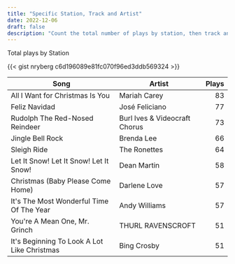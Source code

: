 ```yaml
---
title: "Specific Station, Track and Artist"
date: 2022-12-06
draft: false
description: "Count the total number of plays by station, then track and artist"
---
```


Total plays by Station

<!--more-->

{{< gist nryberg c6d196089e81fc070f96ed3ddb569324 >}}


|Song|Artist|Plays|
|----------|-----------|-----------:|
|All I Want for Christmas Is You|Mariah Carey|83|
|Feliz Navidad|José Feliciano|77|
|Rudolph The Red-Nosed Reindeer|Burl Ives & Videocraft Chorus|73|
|Jingle Bell Rock|Brenda Lee|66|
|Sleigh Ride|The Ronettes|64|
|Let It Snow! Let It Snow! Let It Snow!|Dean Martin|58|
|Christmas (Baby Please Come Home)|Darlene Love|57|
|It's The Most Wonderful Time Of The Year|Andy Williams|57|
|You're A Mean One, Mr. Grinch|THURL RAVENSCROFT|51|
|It's Beginning To Look A Lot Like Christmas|Bing Crosby|51|
